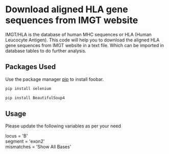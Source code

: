 # Download aligned HLA gene sequences from IMGT website

IMGT/HLA is the database of human MHC sequences or HLA (Human Leucocyte Antigen).
This code will help you to download the aligned HLA gene sequences from IMGT website in a text file. Which can be imported in database tables to do further analysis.

## Packages Used

Use the package manager [pip](https://pip.pypa.io/en/stable/) to install foobar.

```bash
pip install selenium
```
```bash
pip install BeautifulSoup4
```

## Usage

Please update the following variables as per your need

locus = 'B'\
segment = 'exon2'\
mismatches = 'Show All Bases'
```
